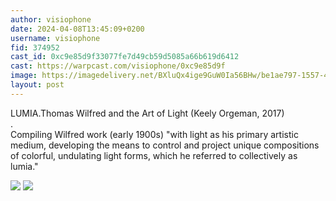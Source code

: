 ```yaml
---
author: visiophone
date: 2024-04-08T13:45:09+0200
username: visiophone
fid: 374952
cast_id: 0xc9e85d9f33077fe7d49cb59d5085a66b619d6412
cast: https://warpcast.com/visiophone/0xc9e85d9f
image: https://imagedelivery.net/BXluQx4ige9GuW0Ia56BHw/be1ae797-1557-4818-cc14-4fb4539ef800/original
layout: post
---
```

LUMIA.Thomas Wilfred and the Art of Light (Keely Orgeman, 2017)  
.  
Compiling Wilfred work (early 1900s) "with light as his primary artistic medium, developing the means to control and project unique compositions of colorful, undulating light forms, which he referred to collectively as lumia."  

![](https://imagedelivery.net/BXluQx4ige9GuW0Ia56BHw/be1ae797-1557-4818-cc14-4fb4539ef800/original)
![](https://imagedelivery.net/BXluQx4ige9GuW0Ia56BHw/19f5a637-f66b-491d-ff57-1c2e6c975100/original)